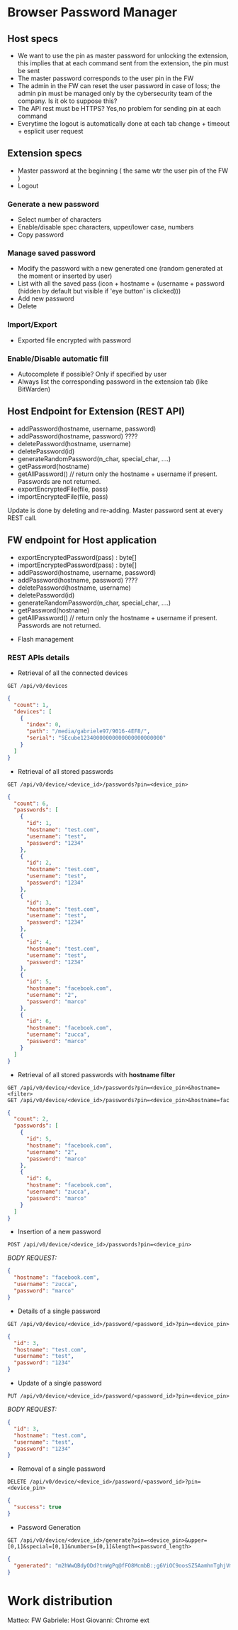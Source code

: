 # Browser Password Manager

## Host specs
- We want to use the pin as master password for unlocking the extension, this implies that at each command sent from the extension, the pin must be sent
- The master password corresponds to the user pin in the FW
- The admin in the FW can reset the user password in case of loss; the admin pin must be managed only by the cybersecurity team of the company. Is it ok to suppose this?
- The API rest must be HTTPS? Yes,no problem for sending pin at each command
- Everytime the logout is automatically done at each tab change + timeout + esplicit user request

## Extension specs
- Master password at the beginning ( the same wtr the user pin of the FW )
- Logout

### Generate a new password
- Select number of characters
- Enable/disable spec characters, upper/lower case, numbers
- Copy password

### Manage saved password
- Modify the password with a new generated one (random generated at the moment or inserted by user)
- List with all the saved pass (icon + hostname + (username + password (hidden by default but visible if 'eye button' is clicked)))
- Add new password
- Delete

### Import/Export
- Exported file encrypted with password

### Enable/Disable automatic fill
- Autocomplete if possible? Only if specified by user
- Always list the corresponding password in the extension tab (like BitWarden)


## Host Endpoint for Extension (REST API)
- addPassword(hostname, username, password)
- addPassword(hostname, password) ????
- deletePassword(hostname, username)
- deletePassword(id)
- generateRandomPassword(n_char, special_char, ....)
- getPassword(hostname)
- getAllPassword() // return only the hostname + username if present. Passwords are not returned.
- exportEncryptedFile(file, pass)
- importEncryptedFile(file, pass)

Update is done by deleting and re-adding. Master password sent at every REST call.

## FW endpoint for Host application
- exportEncryptedPassword(pass) : byte[]
- importEncryptedPassword(pass) : byte[]
- addPassword(hostname, username, password)
- addPassword(hostname, password) ????
- deletePassword(hostname, username)
- deletePassword(id)
- generateRandomPassword(n_char, special_char, ....)
- getPassword(hostname)
- getAllPassword() // return only the hostname + username if present. Passwords are not returned.

+ Flash management

### REST APIs details

- Retrieval of all the connected devices
```
GET /api/v0/devices
```
```json
{
  "count": 1,
  "devices": [
    {
      "index": 0,
      "path": "/media/gabriele97/9016-4EF8/",
      "serial": "SEcube12340000000000000000000000"
    }
  ]
}
```

- Retrieval of all stored passwords
```
GET /api/v0/device/<device_id>/passwords?pin=<device_pin>
```
```json
{
  "count": 6,
  "passwords": [
    {
      "id": 1,
      "hostname": "test.com",
      "username": "test",
      "password": "1234"
    },
    {
      "id": 2,
      "hostname": "test.com",
      "username": "test",
      "password": "1234"
    },
    {
      "id": 3,
      "hostname": "test.com",
      "username": "test",
      "password": "1234"
    },
    {
      "id": 4,
      "hostname": "test.com",
      "username": "test",
      "password": "1234"
    },
    {
      "id": 5,
      "hostname": "facebook.com",
      "username": "2",
      "password": "marco"
    },
    {
      "id": 6,
      "hostname": "facebook.com",
      "username": "zucca",
      "password": "marco"
    }
  ]
}
```

- Retrieval of all stored passwords with **hostname filter**
```
GET /api/v0/device/<device_id>/passwords?pin=<device_pin>&hostname=<filter>
GET /api/v0/device/<device_id>/passwords?pin=<device_pin>&hostname=fac
```
```json
{
  "count": 2,
  "passwords": [
    {
      "id": 5,
      "hostname": "facebook.com",
      "username": "2",
      "password": "marco"
    },
    {
      "id": 6,
      "hostname": "facebook.com",
      "username": "zucca",
      "password": "marco"
    }
  ]
}
```

- Insertion of a new password
```
POST /api/v0/device/<device_id>/passwords?pin=<device_pin>
```

*BODY REQUEST:*
```json
{
  "hostname": "facebook.com",
  "username": "zucca",
  "password": "marco"
}
```

- Details of a single password 
```
GET /api/v0/device/<device_id>/password/<password_id>?pin=<device_pin>
```

```json
{
  "id": 3,
  "hostname": "test.com",
  "username": "test",
  "password": "1234"
}
```

- Update of a single password 
```
PUT /api/v0/device/<device_id>/password/<password_id>?pin=<device_pin>
```

*BODY REQUEST:*
```json
{
  "id": 3,
  "hostname": "test.com",
  "username": "test",
  "password": "1234"
}
```

- Removal of a single password 
```
DELETE /api/v0/device/<device_id>/password/<password_id>?pin=<device_pin>
```

```json
{
  "success": true
}
```

- Password Generation

```
GET /api/v0/device/<device_id>/generate?pin=<device_pin>&upper=[0,1]&special=[0,1]&numbers=[0,1]&length=<password_length>
```

```json
{
  "generated": "m2hWwQBdyODd?tnWgPq@fFO8McmbB:;g6ViOC9oosSZ5AamhnTghjVmd$aBRnvOx"
}
```


# Work distribution
Matteo: FW
Gabriele: Host
Giovanni: Chrome ext
